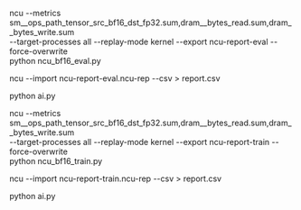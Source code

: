 ncu --metrics sm__ops_path_tensor_src_bf16_dst_fp32.sum,dram__bytes_read.sum,dram__bytes_write.sum \
    --target-processes all --replay-mode kernel --export ncu-report-eval --force-overwrite \
    python ncu_bf16_eval.py

ncu --import ncu-report-eval.ncu-rep --csv > report.csv

python ai.py

ncu --metrics sm__ops_path_tensor_src_bf16_dst_fp32.sum,dram__bytes_read.sum,dram__bytes_write.sum \
    --target-processes all --replay-mode kernel --export ncu-report-train --force-overwrite \
    python ncu_bf16_train.py

ncu --import ncu-report-train.ncu-rep --csv > report.csv

python ai.py